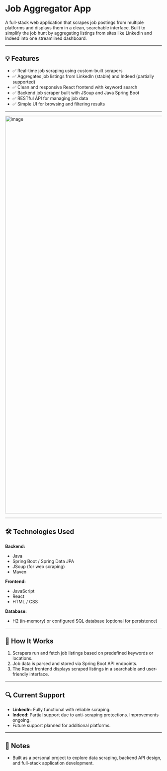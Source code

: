 # Job Aggregator App

A full-stack web application that scrapes job postings from multiple platforms and displays them in a clean, searchable interface. Built to simplify the job hunt by aggregating listings from sites like LinkedIn and Indeed into one streamlined dashboard.

---

## 💡 Features

- ✅ Real-time job scraping using custom-built scrapers
- ✅ Aggregates job listings from LinkedIn (stable) and Indeed (partially supported)
- ✅ Clean and responsive React frontend with keyword search
- ✅ Backend job scraper built with JSoup and Java Spring Boot
- ✅ RESTful API for managing job data
- ✅ Simple UI for browsing and filtering results

---
<img width="1279" alt="image" src="https://github.com/user-attachments/assets/6ee565f4-2026-473c-80ac-2de624a58207" />

---

## 🛠 Technologies Used

**Backend:**
- Java
- Spring Boot / Spring Data JPA
- JSoup (for web scraping)
- Maven

**Frontend:**
- JavaScript
- React
- HTML / CSS

**Database:**
- H2 (in-memory) or configured SQL database (optional for persistence)

---

## 🚀 How It Works

1. Scrapers run and fetch job listings based on predefined keywords or locations.
2. Job data is parsed and stored via Spring Boot API endpoints.
3. The React frontend displays scraped listings in a searchable and user-friendly interface.

---

## 🔍 Current Support

- **LinkedIn**: Fully functional with reliable scraping.
- **Indeed**: Partial support due to anti-scraping protections. Improvements ongoing.
- Future support planned for additional platforms.

---

## 📌 Notes

- Built as a personal project to explore data scraping, backend API design, and full-stack application development.
